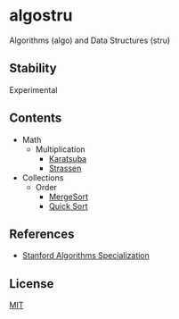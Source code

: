 # algostru

Algorithms (algo) and Data Structures (stru)

## Stability

Experimental

## Contents

- Math
  - Multiplication
    - [Karatsuba](/src/math/multiplication/karatsuba.rs)
    - [Strassen](/src/math/multiplication/strassen.rs)
- Collections
  - Order
    - [MergeSort](/src/collections/order/merge_sort.rs)
    - [Quick Sort](/src/collections/order/quick_sort.rs)

## References

- [Stanford Algorithms Specialization](https://www.coursera.org/specializations/algorithms)

## License

[MIT](LICENSE)
